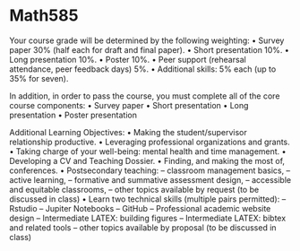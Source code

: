 # Math585

Your course grade will be determined by the following weighting:
• Survey paper 30% (half each for draft and final paper). 
• Short presentation 10%.
• Long presentation 10%.
• Poster 10%.
• Peer support (rehearsal attendance, peer feedback days) 5%. • Additional skills: 5% each (up to 35% for seven).

In addition, in order to pass the course, you must complete all of the core course components:
• Survey paper
• Short presentation 
• Long presentation 
• Poster presentation

Additional Learning Objectives:
• Making the student/supervisor relationship productive.
• Leveraging professional organizations and grants.
• Taking charge of your well-being: mental health and time management. 
• Developing a CV and Teaching Dossier.
• Finding, and making the most of, conferences.
• Postsecondary teaching:
– classroom management basics,
– active learning,
– formative and summative assessment design,
– accessible and equitable classrooms,
– other topics available by request (to be discussed in class)
• Learn two technical skills (multiple pairs permitted):
– Rstudio
– Jupiter Notebooks
– GitHub
– Professional academic website design
– Intermediate LATEX: building figures
– Intermediate LATEX: bibtex and related tools
– other topics available by proposal (to be discussed in class)
